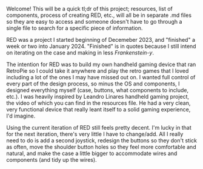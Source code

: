 Welcome! This will be a quick tl;dr of this project; resources, list of components, process of creating RED, etc., will all be in separate .md files so they are easy to access and someone doesn't have to go through a single file to search for a specific piece of information.

RED was a project I started beginning of Decemeber 2023, and "finished" a week or two into January 2024. "Finished" is in quotes because I still intend on iterating on the case and making in less _Frankenstein-y_. 

The intention for RED was to build my own handheld gaming device that ran RetroPie so I could take it anywhere and play the retro games that I loved including a lot of the ones I may have missed out on. I wanted full control of every part of the design process, so minus the
OS and components, I designed everything myself (case, buttons, what components to include, etc.). I was heavily inspired by Leandro Linares handheld gaming project, the video of which you can find in the resources file. He had a very clean, very functional device that 
really leant itself to a solid gaming experience, I'd imagine.

Using the current iteration of RED still feels pretty decent. I'm lucky in that for the next iteration, there's very little I have to change/add. All I really need to do is add a second joystick, redesign the buttons so they don't stick as often, move the shoulder button
holes so they feel more comfortable and natural, and make the case a little bigger to accommodate wires and components (and tidy up the wires).
